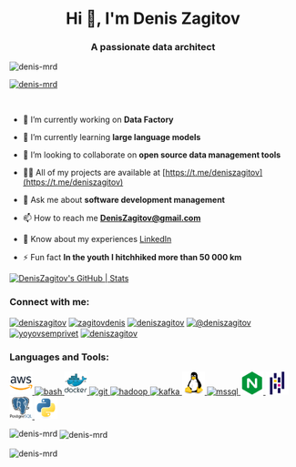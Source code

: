 <h1 align="center">Hi 👋, I'm Denis Zagitov</h1>
<h3 align="center">A passionate data architect</h3>

<p align="left"> <img src="https://komarev.com/ghpvc/?username=denis-mrd&label=Profile%20views&color=0e75b6&style=flat" alt="denis-mrd" /> </p>

<p align="left"> <a href="https://github.com/ryo-ma/github-profile-trophy"><img src="https://github-profile-trophy.vercel.app/?username=denis-mrd" alt="denis-mrd" /></a> </p>

<p align="left"> <a href="https://twitter.com/" target="blank"><img src="https://img.shields.io/twitter/follow/?logo=twitter&style=for-the-badge" alt="" /></a> </p>

- 🔭 I’m currently working on **Data Factory**

- 🌱 I’m currently learning **large language models**

- 👯 I’m looking to collaborate on **open source data management tools**

- 👨‍💻 All of my projects are available at [https://t.me/deniszagitov](https://t.me/deniszagitov)

- 💬 Ask me about **software development management**

- 📫 How to reach me **DenisZagitov@gmail.com**

- 📄 Know about my experiences [LinkedIn](https://www.linkedin.com/in/deniszagitov)

- ⚡ Fun fact **In the youth I hitchhiked more than 50 000 km**

[![DenisZagitov's GitHub | Stats](https://stats.quine.sh/DenisZagitov/github?theme=dark)](https://quine.sh?utm_source=widgets&utm_campaign=DenisZagitov)

<h3 align="left">Connect with me:</h3>
<p align="left">
<a href="https://linkedin.com/in/deniszagitov" target="blank"><img align="center" src="https://raw.githubusercontent.com/rahuldkjain/github-profile-readme-generator/master/src/images/icons/Social/linked-in-alt.svg" alt="deniszagitov" height="30" width="40" /></a>
<a href="https://fb.com/zagitovdenis" target="blank"><img align="center" src="https://raw.githubusercontent.com/rahuldkjain/github-profile-readme-generator/master/src/images/icons/Social/facebook.svg" alt="zagitovdenis" height="30" width="40" /></a>
<a href="https://instagram.com/deniszagitov" target="blank"><img align="center" src="https://raw.githubusercontent.com/rahuldkjain/github-profile-readme-generator/master/src/images/icons/Social/instagram.svg" alt="deniszagitov" height="30" width="40" /></a>
<a href="https://medium.com/@deniszagitov" target="blank"><img align="center" src="https://raw.githubusercontent.com/rahuldkjain/github-profile-readme-generator/master/src/images/icons/Social/medium.svg" alt="@deniszagitov" height="30" width="40" /></a>
<a href="https://www.youtube.com/c/yoyovsemprivet" target="blank"><img align="center" src="https://raw.githubusercontent.com/rahuldkjain/github-profile-readme-generator/master/src/images/icons/Social/youtube.svg" alt="yoyovsemprivet" height="30" width="40" /></a>
<a href="https://www.leetcode.com/deniszagitov" target="blank"><img align="center" src="https://raw.githubusercontent.com/rahuldkjain/github-profile-readme-generator/master/src/images/icons/Social/leet-code.svg" alt="deniszagitov" height="30" width="40" /></a>
</p>
<h3 align="left">Languages and Tools:</h3>
<p align="left"> <a href="https://aws.amazon.com" target="_blank" rel="noreferrer"> <img src="https://raw.githubusercontent.com/devicons/devicon/master/icons/amazonwebservices/amazonwebservices-original-wordmark.svg" alt="aws" width="40" height="40"/> </a> <a href="https://www.gnu.org/software/bash/" target="_blank" rel="noreferrer"> <img src="https://www.vectorlogo.zone/logos/gnu_bash/gnu_bash-icon.svg" alt="bash" width="40" height="40"/> </a> <a href="https://www.docker.com/" target="_blank" rel="noreferrer"> <img src="https://raw.githubusercontent.com/devicons/devicon/master/icons/docker/docker-original-wordmark.svg" alt="docker" width="40" height="40"/> </a> <a href="https://git-scm.com/" target="_blank" rel="noreferrer"> <img src="https://www.vectorlogo.zone/logos/git-scm/git-scm-icon.svg" alt="git" width="40" height="40"/> </a> <a href="https://hadoop.apache.org/" target="_blank" rel="noreferrer"> <img src="https://www.vectorlogo.zone/logos/apache_hadoop/apache_hadoop-icon.svg" alt="hadoop" width="40" height="40"/> </a> <a href="https://kafka.apache.org/" target="_blank" rel="noreferrer"> <img src="https://www.vectorlogo.zone/logos/apache_kafka/apache_kafka-icon.svg" alt="kafka" width="40" height="40"/> </a> <a href="https://www.linux.org/" target="_blank" rel="noreferrer"> <img src="https://raw.githubusercontent.com/devicons/devicon/master/icons/linux/linux-original.svg" alt="linux" width="40" height="40"/> </a> <a href="https://www.microsoft.com/en-us/sql-server" target="_blank" rel="noreferrer"> <img src="https://www.svgrepo.com/show/303229/microsoft-sql-server-logo.svg" alt="mssql" width="40" height="40"/> </a> <a href="https://www.nginx.com" target="_blank" rel="noreferrer"> <img src="https://raw.githubusercontent.com/devicons/devicon/master/icons/nginx/nginx-original.svg" alt="nginx" width="40" height="40"/> </a> <a href="https://pandas.pydata.org/" target="_blank" rel="noreferrer"> <img src="https://raw.githubusercontent.com/devicons/devicon/2ae2a900d2f041da66e950e4d48052658d850630/icons/pandas/pandas-original.svg" alt="pandas" width="40" height="40"/> </a> <a href="https://www.postgresql.org" target="_blank" rel="noreferrer"> <img src="https://raw.githubusercontent.com/devicons/devicon/master/icons/postgresql/postgresql-original-wordmark.svg" alt="postgresql" width="40" height="40"/> </a> <a href="https://www.python.org" target="_blank" rel="noreferrer"> <img src="https://raw.githubusercontent.com/devicons/devicon/master/icons/python/python-original.svg" alt="python" width="40" height="40"/> </a> </p>

<p><img align="left" src="https://github-readme-stats.vercel.app/api/top-langs?username=denis-mrd&show_icons=true&locale=en&layout=compact" alt="denis-mrd" /></p>

<p>&nbsp;<img align="center" src="https://github-readme-stats.vercel.app/api?username=denis-mrd&show_icons=true&locale=en" alt="denis-mrd" /></p>

<p><img align="center" src="https://github-readme-streak-stats.herokuapp.com/?user=denis-mrd&" alt="denis-mrd" /></p>
